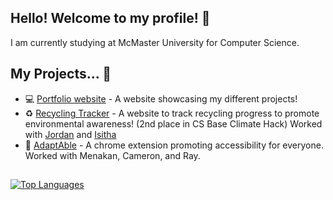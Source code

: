 ## Hello! Welcome to my profile! 👋

I am currently studying at McMaster University for Computer Science.

## My Projects... 📱

- 💻 [Portfolio website](https://lewinl349.github.io/) - A website showcasing my different projects!
- ♻️ [Recycling Tracker](https://github.com/JordanYChu/RecyclingTracker) - A website to track recycling progress to promote environmental awareness! (2nd place in CS Base Climate Hack) Worked with [Jordan](https://github.com/JordanYChu) and [Isitha](https://github.com/IsithaT)
- 📲 [AdaptAble](https://github.com/treshhh23/adaptAble) - A chrome extension promoting accessibility for everyone. Worked with Menakan, Cameron, and Ray.

##

[![Top Languages](https://github-readme-stats.vercel.app/api/top-langs/?username=lewinl349&hide=gap,GDScript,HTML&layout=donut&size_weight=0.5&count_weight=0.5)](https://github.com/anuraghazra/github-readme-stats)
